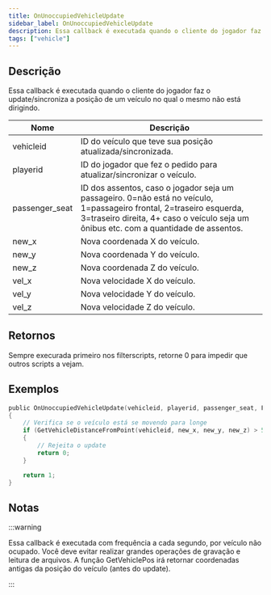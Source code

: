 ```yaml
---
title: OnUnoccupiedVehicleUpdate
sidebar_label: OnUnoccupiedVehicleUpdate
description: Essa callback é executada quando o cliente do jogador faz o update/sincroniza a posição de um veículo no qual o mesmo não está dirigindo.
tags: ["vehicle"]
---
```


## Descrição

Essa callback é executada quando o cliente do jogador faz o update/sincroniza a posição de um veículo no qual o mesmo não está dirigindo.

| Nome           | Descrição                                                                                                                                                                                                     |
| -------------- | ------------------------------------------------------------------------------------------------------------------------------------------------------------------------------------------------------------- |
| vehicleid      | ID do veículo que teve sua posição atualizada/sincronizada.                                                                                                                                                   |
| playerid       | ID do jogador que fez o pedido para atualizar/sincronizar o veículo.                                                                                                                                          |
| passenger_seat | ID dos assentos, caso o jogador seja um passageiro. 0=não está no veículo, 1=passageiro frontal, 2=traseiro esquerda, 3=traseiro direita, 4+ caso o veículo seja um ônibus etc. com a quantidade de assentos. |
| new_x          | Nova coordenada X do veículo.                                                                                              |
| new_y          | Nova coordenada Y do veículo.                                                                                              |
| new_z          | Nova coordenada Z do veículo.                                                                                               |
| vel_x          | Nova velocidade X do veículo.                                                                                             |
| vel_y          | Nova velocidade Y do veículo.                                                                                             |
| vel_z          | Nova velocidade Z do veículo.                                                                                             |

## Retornos

Sempre execurada primeiro nos filterscripts, retorne 0 para impedir que outros scripts a vejam.

## Exemplos

```c
public OnUnoccupiedVehicleUpdate(vehicleid, playerid, passenger_seat, Float:new_x, Float:new_y, Float:new_z, Float:vel_x, Float:vel_y, Float:vel_z)
{
    // Verifica se o veículo está se movendo para longe
    if (GetVehicleDistanceFromPoint(vehicleid, new_x, new_y, new_z) > 50.0)
    {
        // Rejeita o update
        return 0;
    }

    return 1;
}
```

## Notas

:::warning

Essa callback é executada com frequência a cada segundo, por veículo não ocupado. Você deve evitar realizar grandes operações de gravação e leitura de arquivos. A função GetVehiclePos irá retornar coordenadas antigas da posição do veículo (antes do update).

:::

